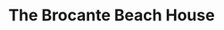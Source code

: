 ---
title: "The Brocante Beach House"
url: /seattle/the-brocante-beach-house/
shop: interior decoration
---